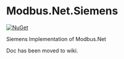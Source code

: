 ﻿Modbus.Net.Siemens
===================
[![NuGet](https://img.shields.io/nuget/v/Modbus.Net.Siemens.svg)](https://www.nuget.org/packages/Modbus.Net.Siemens/)

Siemens Implementation of Modbus.Net

Doc has been moved to wiki.